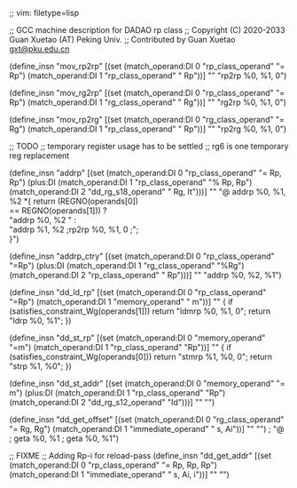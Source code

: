 ;; vim: filetype=lisp

;; GCC machine description for DADAO rp class
;; Copyright (C) 2020-2033 Guan Xuetao (AT) Peking Univ.
;; Contributed by Guan Xuetao <gxt@pku.edu.cn>

(define_insn "mov_rp2rp"
  [(set (match_operand:DI 0 "rp_class_operand" "= Rp")
        (match_operand:DI 1 "rp_class_operand" "  Rp"))]
	""
	"rp2rp	%0, %1, 0")

(define_insn "mov_rg2rp"
  [(set (match_operand:DI 0 "rp_class_operand" "= Rp")
        (match_operand:DI 1 "rg_class_operand" "  Rg"))]
	""
	"rg2rp	%0, %1, 0")

(define_insn "mov_rp2rg"
  [(set (match_operand:DI 0 "rg_class_operand" "= Rg")
        (match_operand:DI 1 "rp_class_operand" "  Rp"))]
	""
	"rp2rg	%0, %1, 0")

;; TODO
;; temporary register usage has to be settled
;; rg6 is one temporary reg replacement

(define_insn "addrp"
  [(set      (match_operand:DI 0 "rp_class_operand"  "= Rp, Rp")
    (plus:DI (match_operand:DI 1 "rp_class_operand"  "% Rp, Rp")
             (match_operand:DI 2 "dd_rg_s18_operand" "  Rg, It")))]
	""
	"@
	addrp	%0, %1, %2
	*{ return (REGNO(operands[0])		\
		== REGNO(operands[1])) ? 	\
		\"addrp	%0, %2	\" :		\
		\"addrp	%1, %2	\;rp2rp	%0, %1, 0	\;\";	\
	}")

(define_insn "addrp_ctry"
  [(set      (match_operand:DI 0 "rp_class_operand"  "=Rp")
    (plus:DI (match_operand:DI 1 "rg_class_operand"  "%Rg")
             (match_operand:DI 2 "rp_class_operand"  " Rp")))]
	""
	"addrp	%0, %2, %1")

(define_insn "dd_ld_rp"
  [(set (match_operand:DI 0 "rp_class_operand" "=Rp")
        (match_operand:DI 1 "memory_operand"   "  m"))]
	""
	{
	  if (satisfies_constraint_Wg(operands[1]))
	  	return	"ldmrp	%0, %1, 0";
	  return	"ldrp	%0, %1";
	})

(define_insn "dd_st_rp"
  [(set (match_operand:DI 0 "memory_operand"   "=m")
        (match_operand:DI 1 "rp_class_operand" "Rp"))]
	""
	{
	  if (satisfies_constraint_Wg(operands[0]))
		return	"stmrp	%1, %0, 0";
	  return	"strp	%1, %0";
	})

(define_insn "dd_st_addr"
  [(set (match_operand:DI 0 "memory_operand"   "=  m")
        (plus:DI (match_operand:DI 1 "rp_class_operand"	 "Rp")
		 (match_operand:DI 2 "dd_rg_s12_operand" "Id")))]
	""
	"")

(define_insn "dd_get_offset"
  [(set (match_operand:DI 0 "rg_class_operand"  "= Rg, Rg")
        (match_operand:DI 1 "immediate_operand" "   s, Ai"))]
	"" "")
;	"@
;	geta	%0, %1
;	geta	%0, %1")

;; FIXME
;; Adding Rp-i for reload-pass
(define_insn "dd_get_addr"
  [(set (match_operand:DI 0 "rp_class_operand"  "= Rp, Rp, Rp")
        (match_operand:DI 1 "immediate_operand" "   s, Ai,  i"))]
	""
	"")
